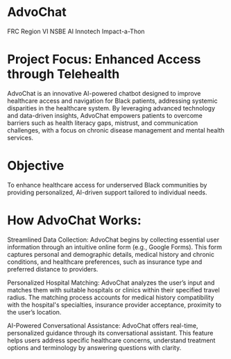 
# AdvoChat 
FRC Region VI NSBE AI Innotech Impact-a-Thon

# Project Focus: Enhanced Access through Telehealth

AdvoChat is an innovative AI-powered chatbot designed to improve healthcare access and navigation for Black patients, addressing systemic disparities in the healthcare system. By leveraging advanced technology and data-driven insights, AdvoChat empowers patients to overcome barriers such as health literacy gaps, mistrust, and communication challenges, with a focus on chronic disease management and mental health services.

# Objective
To enhance healthcare access for underserved Black communities by providing personalized, AI-driven support tailored to individual needs.

# How AdvoChat Works:

Streamlined Data Collection:
AdvoChat begins by collecting essential user information through an intuitive online form (e.g., Google Forms). This form captures personal and demographic details, medical history and chronic conditions, and healthcare preferences, such as insurance type and preferred distance to providers.

Personalized Hospital Matching:
AdvoChat analyzes the user’s input and matches them with suitable hospitals or clinics within their specified travel radius. The matching process accounts for medical history compatibility with the hospital's specialties, insurance provider acceptance, proximity to the user’s location.

AI-Powered Conversational Assistance:
AdvoChat offers real-time, personalized guidance through its conversational assistant. This feature helps users address specific healthcare concerns, understand treatment options and terminology by answering questions with clarity.


